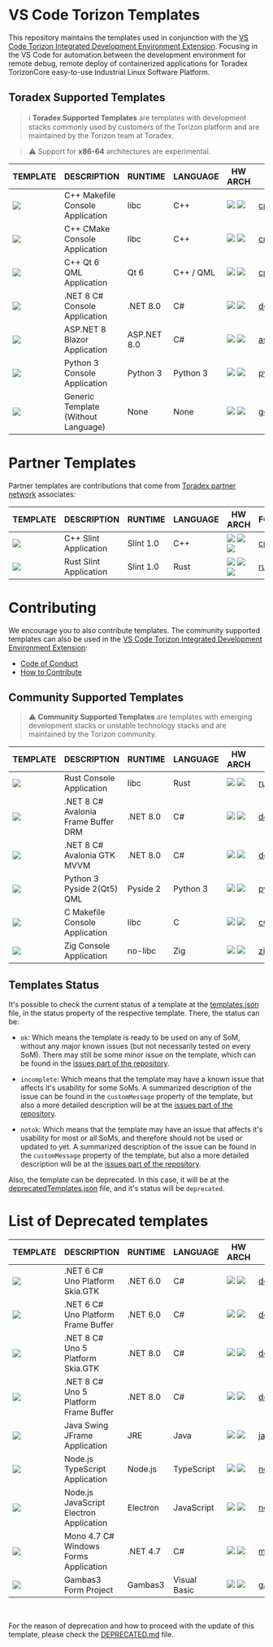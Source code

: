 # VS Code Torizon Templates

This repository maintains the templates used in conjunction with the [VS Code Torizon Integrated Development Environment Extension](https://developer.toradex.com/torizon/application-development/ide-extension/). Focusing in the VS Code for automation between the development environment for remote debug, remote deploy of containerized applications for Toradex TorizonCore easy-to-use Industrial Linux Software Platform.

## Toradex Supported Templates

> ℹ️ **Toradex Supported Templates** are templates with development stacks commonly used by customers of the Torizon platform and are maintained by the Torizon team at Toradex.

> ⚠️ Support for **x86-64** architectures are experimental.

| TEMPLATE | DESCRIPTION | RUNTIME | LANGUAGE | HW ARCH | FOLDER |
| -------- | ----------- | ------- | -------- | ------- | ------ |
| ![](https://raw.githubusercontent.com/toradex/vscode-torizon-templates-documentation/refs/heads/main/thumbnails/cppconsole.png?raw=true) | C++ Makefile Console Application | libc | C++ | ![](assets/img/arm32.png?raw=true&id=2) ![](assets/img/arm64.png?raw=true&id=2)  | [cppConsole](./cppConsole) |
| ![](https://raw.githubusercontent.com/toradex/vscode-torizon-templates-documentation/refs/heads/main/thumbnails/cmakeconsole.png?raw=true) | C++ CMake Console Application | libc | C++ | ![](assets/img/arm32.png?raw=true&id=2) ![](assets/img/arm64.png?raw=true&id=2) | [cmakeConsole](./cmakeConsole) |
| ![](https://raw.githubusercontent.com/toradex/vscode-torizon-templates-documentation/refs/heads/main/thumbnails/qt6qml.png?raw=true) | C++ Qt 6 QML Application | Qt 6 | C++ / QML | ![](assets/img/arm32.png?raw=true&id=2) ![](assets/img/arm64.png?raw=true&id=2)   | [cppQML](./cppQML) |
| ![](https://raw.githubusercontent.com/toradex/vscode-torizon-templates-documentation/refs/heads/main/thumbnails/dotnetconsole.png?raw=true) | .NET 8 C# Console Application | .NET 8.0 | C# | ![](assets/img/arm32.png?raw=true&id=2) ![](assets/img/arm64.png?raw=true&id=2)   | [dotnetConsole](./dotnetConsole) |
| ![](https://raw.githubusercontent.com/toradex/vscode-torizon-templates-documentation/refs/heads/main/thumbnails/aspnetblazor.png?raw=true) | ASP.NET 8 Blazor Application | ASP.NET 8.0 | C# | ![](assets/img/arm32.png?raw=true&id=2) ![](assets/img/arm64.png?raw=true&id=2)   | [aspnetBlazor](./aspnetBlazor) |
| ![](https://raw.githubusercontent.com/toradex/vscode-torizon-templates-documentation/refs/heads/main/thumbnails/python3console.png?raw=true) | Python 3 Console Application | Python 3 | Python 3 | ![](assets/img/arm32.png?raw=true&id=2) ![](assets/img/arm64.png?raw=true&id=2) | [python3Console](./python3Console) |
| ![](https://raw.githubusercontent.com/toradex/vscode-torizon-templates-documentation/refs/heads/main/thumbnails/genericTemplate.png?raw=true) | Generic Template (Without Language) | None | None | ![](assets/img/arm32.png?raw=true&id=2) ![](assets/img/arm64.png?raw=true&id=2)  | [genericTemplate](./genericTemplate) |

# Partner Templates

Partner templates are contributions that come from [Toradex partner network](https://www.toradex.com/support/partner-network) associates:

| TEMPLATE | DESCRIPTION | RUNTIME | LANGUAGE | HW ARCH | FOLDER |
| -------- | ----------- | ------- | -------- | ------- | ------ |
| ![](https://raw.githubusercontent.com/toradex/vscode-torizon-templates-documentation/refs/heads/main/thumbnails/slint-cpp.png?raw=true) | C++ Slint Application | Slint 1.0 | C++ | ![](assets/img/arm32.png?raw=true&id=2) ![](assets/img/arm64.png?raw=true&id=2) ![](assets/img/x8664.png?raw=true&id=2) | [cppSlint](./cppSlint) |
| ![](https://raw.githubusercontent.com/toradex/vscode-torizon-templates-documentation/refs/heads/main/thumbnails/slint-rust.png?raw=true) | Rust Slint Application | Slint 1.0 | Rust | ![](assets/img/arm32.png?raw=true&id=2) ![](assets/img/arm64.png?raw=true&id=2) ![](assets/img/x8664.png?raw=true&id=2) | [rustSlint](./rustSlint) |

# Contributing

We encourage you to also contribute templates. The community supported templates can also be used in the [VS Code Torizon Integrated Development Environment Extension](https://developer.toradex.com/torizon/application-development/ide-extension/):

* [Code of Conduct](./CODE_OF_CONDUCT.md)
* [How to Contribute](./CONTRIBUTING.md)

## Community Supported Templates

> ⚠️ **Community Supported Templates** are templates with emerging development stacks or unstable technology stacks and are maintained by the Torizon community.

| TEMPLATE | DESCRIPTION | RUNTIME | LANGUAGE | HW ARCH | FOLDER | CONTRIBUTOR |
| -------- | ----------- | ------- | -------- | ------- | ------ | ----------- |
| ![](https://raw.githubusercontent.com/toradex/vscode-torizon-templates-documentation/refs/heads/main/thumbnails/rust-console.png?raw=true) | Rust Console Application | libc | Rust | ![](assets/img/arm32.png?raw=true&id=2) ![](assets/img/arm64.png?raw=true&id=2) | [rustConsole](./rustConsole) | ![](https://avatars.githubusercontent.com/u/19845403?v=4&s=64) [@skkywalker](https://www.github.com/skkywalker) |
| ![](https://raw.githubusercontent.com/toradex/vscode-torizon-templates-documentation/refs/heads/main/thumbnails/avaloniafbdrm.png?raw=true) | .NET 8 C# Avalonia Frame Buffer DRM | .NET 8.0 | C# | ![](assets/img/arm32.png?raw=true&id=2) ![](assets/img/arm64.png?raw=true&id=2) | [dotnetAvaloniaFrameBuffer](./dotnetAvaloniaFrameBuffer) | ![](https://avatars.githubusercontent.com/u/2633321?v=4&s=64) [@microhobby](https://www.github.com/microhobby) |
| ![](https://raw.githubusercontent.com/toradex/vscode-torizon-templates-documentation/refs/heads/main/thumbnails/avaloniagtk.png?raw=true) | .NET 8 C# Avalonia GTK MVVM | .NET 8.0 | C# | ![](assets/img/arm32.png?raw=true&id=2) ![](assets/img/arm64.png?raw=true&id=2) | [dotnetAvalonia](./dotnetAvalonia) | ![](https://avatars.githubusercontent.com/u/2633321?v=4&s=64) [@microhobby](https://www.github.com/microhobby) |
| ![](https://raw.githubusercontent.com/toradex/vscode-torizon-templates-documentation/refs/heads/main/thumbnails/python3console.png?raw=true) | Python 3 Pyside 2(Qt5) QML | Pyside 2 | Python 3 | ![](assets/img/arm32.png?raw=true&id=2) ![](assets/img/arm64.png?raw=true&id=2) | [python3Pyside2QML](./python3Pyside2QML) | ![](https://github.com/toradex/vscode-torizon-templates-documentation/blob/main/thumbnails/none.png?raw=true) [@andreriesco](https://www.github.com/andreriesco) |
| ![](https://raw.githubusercontent.com/toradex/vscode-torizon-templates-documentation/refs/heads/main/thumbnails/cconsole.png?raw=true) | C Makefile Console Application | libc | C | ![](assets/img/arm32.png?raw=true&id=2) ![](assets/img/arm64.png?raw=true&id=2)  | [cConsole](./cConsole) | ![](https://avatars.githubusercontent.com/u/19562097?v=4&s=64) [@hiagofranco](https://www.github.com/hiagofranco) |
| ![](https://raw.githubusercontent.com/toradex/vscode-torizon-templates-documentation/refs/heads/main/thumbnails/zig-console.png?raw=true) | Zig Console Application | no-libc | Zig | ![](assets/img/arm32.png?raw=true&id=2) ![](assets/img/arm64.png?raw=true&id=2) | [zigConsole](./zigConsole) | ![](https://avatars.githubusercontent.com/u/6756180?v=4&s=64) [@kassane](https://www.github.com/kassane) |

## Templates Status

It's possible to check the current status of a template at the [templates.json](./templates.json) file, in the status property of the respective template.
There, the status can be:

- `ok`: Which means the template is ready to be used on any of SoM, without any major known issues (but not necessarily tested on every SoM). There may still be some minor issue on the template, which can be found in the [issues part of the repository](https://github.com/torizon/vscode-torizon-templates/issues).

- `incomplete`: Which means that the template may have a known issue that affects it's usability for some SoMs. A summarized description of the issue can be found in the `customMessage` property of the template, but also a more detailed description will be at the [issues part of the repository](https://github.com/torizon/vscode-torizon-templates/issues).

- `notok`:  Which means that the template may have an issue that affects it's usability for most or all SoMs, and therefore should not be used or updated to yet. A summarized description of the issue can be found in the `customMessage` property of the template, but also a more detailed description will be at the [issues part of the repository](https://github.com/torizon/vscode-torizon-templates/issues).

Also, the template can be deprecated. In this case, it will be at the [deprecatedTemplates.json](./deprecatedTemplates.json) file, and it's status will be `deprecated`.


# List of Deprecated templates

| TEMPLATE | DESCRIPTION | RUNTIME | LANGUAGE | HW ARCH | FOLDER | CONTRIBUTOR |
| -------- | ----------- | ------- | -------- | ------- | ------ | ----------- |
| ![](https://raw.githubusercontent.com/toradex/vscode-torizon-templates-documentation/refs/heads/main/thumbnails/unogtk.png?raw=true) | .NET 6 C# Uno Platform Skia.GTK | .NET 6.0 | C# | ![](assets/img/arm32.png?raw=true&id=2) ![](assets/img/arm64.png?raw=true&id=2)   | [dotnetUno](./dotnetUno) | ![](https://avatars.githubusercontent.com/u/2633321?v=4&s=64&s=64) [@microhobby](https://www.github.com/microhobby) |
| ![](https://raw.githubusercontent.com/toradex/vscode-torizon-templates-documentation/refs/heads/main/thumbnails/unofbdrm.png?raw=true) | .NET 6 C# Uno Platform Frame Buffer | .NET 6.0 | C# | ![](assets/img/arm32.png?raw=true&id=2) ![](assets/img/arm64.png?raw=true&id=2) | [dotnetUnoFrameBuffer](./dotnetUnoFrameBuffer) | ![](https://avatars.githubusercontent.com/u/2633321?v=4&s=64) [@microhobby](https://www.github.com/microhobby) |
| ![](https://raw.githubusercontent.com/toradex/vscode-torizon-templates-documentation/refs/heads/main/thumbnails/unogtk5.png?raw=true) | .NET 8 C# Uno 5 Platform Skia.GTK | .NET 8.0 | C# | ![](assets/img/arm32.png?raw=true&id=2) ![](assets/img/arm64.png?raw=true&id=2) | [dotnetUno5](./dotnetUno5) | ![](https://avatars.githubusercontent.com/u/2633321?v=4&s=64) [@microhobby](https://www.github.com/microhobby) |
| ![](https://raw.githubusercontent.com/toradex/vscode-torizon-templates-documentation/refs/heads/main/thumbnails/unofbdrm5.png?raw=true) | .NET 8 C# Uno 5 Platform Frame Buffer | .NET 8.0 | C# | ![](assets/img/arm32.png?raw=true&id=2) ![](assets/img/arm64.png?raw=true&id=2) | [dotnetUno5FrameBuffer](./dotnetUno5FrameBuffer) | ![](https://avatars.githubusercontent.com/u/2633321?v=4&s=64) [@microhobby](https://www.github.com/microhobby) |
| ![](https://raw.githubusercontent.com/toradex/vscode-torizon-templates-documentation/refs/heads/main/thumbnails/jframe.png?raw=true) | Java Swing JFrame Application | JRE | Java | ![](assets/img/arm32.png?raw=true&id=2) ![](assets/img/arm64.png?raw=true&id=2) | [javaForms](./javaForms) | ![](https://avatars.githubusercontent.com/u/2633321?v=4&s=64) [@microhobby](https://www.github.com/microhobby) |
| ![](https://raw.githubusercontent.com/toradex/vscode-torizon-templates-documentation/refs/heads/main/thumbnails/nodejsts.png?raw=true) | Node.js TypeScript Application | Node.js | TypeScript | ![](assets/img/arm32.png?raw=true&id=2) ![](assets/img/arm64.png?raw=true&id=2) | [nodeJSTypeScript](./nodeJSTypeScript) | ![](https://avatars.githubusercontent.com/u/2633321?v=4&s=64) [@microhobby](https://www.github.com/microhobby) |
| ![](https://raw.githubusercontent.com/toradex/vscode-torizon-templates-documentation/refs/heads/main/thumbnails/electronjs.png?raw=true) | Node.js JavaScript Electron Application | Electron | JavaScript | ![](assets/img/arm32.png?raw=true&id=2) ![](assets/img/arm64.png?raw=true&id=2) | [nodeElectron](./nodeElectron) | ![](https://avatars.githubusercontent.com/u/2633321?v=4&s=64) [@microhobby](https://www.github.com/microhobby) |
| ![](https://raw.githubusercontent.com/toradex/vscode-torizon-templates-documentation/refs/heads/main/thumbnails/monowinforms.png?raw=true) | Mono 4.7 C# Windows Forms Application | .NET 4.7 | C# | ![](assets/img/arm32.png?raw=true&id=2) ![](assets/img/arm64.png?raw=true&id=2) | [monoCsharpForms](./monoCsharpForms) | ![](https://avatars.githubusercontent.com/u/2633321?v=4&s=64) [@microhobby](https://www.github.com/microhobby) |
| ![](https://raw.githubusercontent.com/toradex/vscode-torizon-templates-documentation/refs/heads/main/thumbnails/gambasform.png?raw=true) | Gambas3 Form Project | Gambas3 | Visual Basic | ![](assets/img/arm32.png?raw=true&id=2) ![](assets/img/arm64.png?raw=true&id=2) | [gambasForms](./gambasForms) | ![](https://avatars.githubusercontent.com/u/2633321?v=4&s=64) [@microhobby](https://www.github.com/microhobby) |

<br>

For the reason of deprecation and how to proceed with the update of this template, please check the [DEPRECATED.md](./DEPRECATED.md) file.
